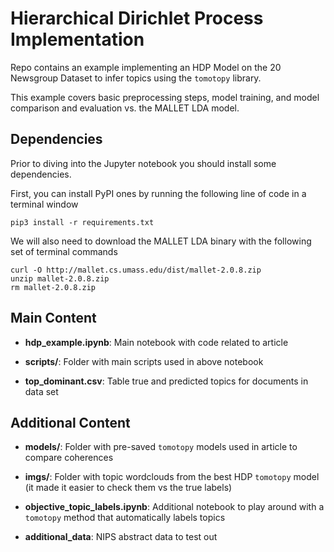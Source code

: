 # Hierarchical Dirichlet Process Implementation 

Repo contains an example implementing an HDP Model on the 20 Newsgroup Dataset to infer topics using the `tomotopy` library.

This example covers basic preprocessing steps, model training, and model comparison and evaluation vs. the MALLET LDA model.

## Dependencies
Prior to diving into the Jupyter notebook you should install some dependencies. 

First, you can install PyPI ones by running the following line of code in a terminal window
```
pip3 install -r requirements.txt
```

We will also need to download the MALLET LDA binary with the following set of terminal commands
```
curl -O http://mallet.cs.umass.edu/dist/mallet-2.0.8.zip
unzip mallet-2.0.8.zip
rm mallet-2.0.8.zip
```

## Main Content

- **hdp_example.ipynb**: Main notebook with code related to article

- **scripts/**: Folder with main scripts used in above notebook

- **top_dominant.csv**: Table true and predicted topics for documents in data set

## Additional Content

- **models/**: Folder with pre-saved `tomotopy` models used in article to compare coherences

- **imgs/**: Folder with topic  wordclouds from the best HDP `tomotopy` model (it made it easier to check them vs the true labels)

- **objective_topic_labels.ipynb**: Additional notebook to play around with a `tomotopy` method that automatically labels topics

- **additional_data**: NIPS abstract data to test out